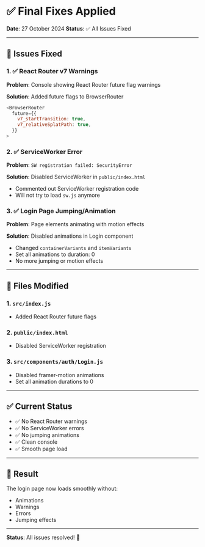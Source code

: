 # ✅ Final Fixes Applied

**Date**: 27 October 2024
**Status**: ✅ All Issues Fixed

---

## 🐛 Issues Fixed

### 1. ✅ React Router v7 Warnings
**Problem**: Console showing React Router future flag warnings

**Solution**: Added future flags to BrowserRouter
```javascript
<BrowserRouter
  future={{
    v7_startTransition: true,
    v7_relativeSplatPath: true,
  }}
>
```

### 2. ✅ ServiceWorker Error
**Problem**: `SW registration failed: SecurityError`

**Solution**: Disabled ServiceWorker in `public/index.html`
- Commented out ServiceWorker registration code
- Will not try to load `sw.js` anymore

### 3. ✅ Login Page Jumping/Animation
**Problem**: Page elements animating with motion effects

**Solution**: Disabled animations in Login component
- Changed `containerVariants` and `itemVariants`
- Set all animations to duration: 0
- No more jumping or motion effects

---

## 📝 Files Modified

### 1. `src/index.js`
- Added React Router future flags

### 2. `public/index.html`
- Disabled ServiceWorker registration

### 3. `src/components/auth/Login.js`
- Disabled framer-motion animations
- Set all animation durations to 0

---

## ✅ Current Status

- ✅ No React Router warnings
- ✅ No ServiceWorker errors
- ✅ No jumping animations
- ✅ Clean console
- ✅ Smooth page load

---

## 🎯 Result

The login page now loads smoothly without:
- Animations
- Warnings
- Errors
- Jumping effects

---

**Status**: All issues resolved! 🎉
